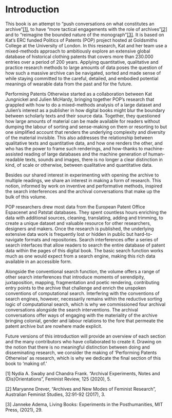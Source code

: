# Introduction

This book is an attempt to “push conversations on what constitutes an archive”[[1]](#1), to have “more tactical engagements with the role of archives”[[2]](#2) and to “reimagine the bounded nature of the monograph”[[3]](#3). It is based on Kat’s ERC funded Politics of Patents (POP) project hosted at Goldsmiths College at the University of London. In this research, Kat and her team use a mixed-methods approach to ambitiously explore an extensive global database of historical clothing patents that covers more than 230.000 entries over a period of 200 years. Applying quantitative, qualitative and practice research methods to large amounts of data poses the question of how such a massive archive can be navigated, sorted and made sense of while staying committed to the careful, detailed, and embodied potential meanings of wearable data from the past and for the future.

Performing Patents Otherwise started as a collaboration between Kat Jungnickel and Julien McHardy, bringing together POP’s research that grappled with how to do a mixed-methods analysis of a large dataset and Julien’s interest as a publisher in how digital books might blur the boundary between scholarly texts and their source data. Together, they questioned how large amounts of material can be made available for readers without dumping the labour of sorting and sense-making on them or resorting to but one simplified account that renders the underlying complexity and diversity of the material invisible. This also addresses the relationship between qualitative texts and quantitative data, and how one renders the other, and who has the power to frame such renderings, and how-thanks to machine-assisted reading of large databases and the machine generation of human-readable texts, sounds and images, there is no longer a clear distinction in kind, of scale or otherwise, between qualitative and quantitative data.

Besides our shared interest in experimenting with opening the archive to multiple readings, we share an interest in making a form of research. This notion, informed by work on inventive and performative methods, inspired the search interferences and the archival conversations that make up the bulk of this volume.

POP researchers drew most data from the European Patent Office Espacenet and Patstat databases. They spent countless hours enriching the data with additional sources, cleaning, translating, adding and trimming, to create a unique dataset and valuable resource for other researchers, designers and makers. Once the research is published, the underlying extensive data work is frequently lost or hidden in public but hard-to-navigate formats and repositories. Search interferences offer a series of search interfaces that allow readers to search the entire database of patent data within the pages of this digital book. The basic search function works much as one would expect from a search engine, making this rich data available in an accessible form.

Alongside the conventional search function, the volume offers a range of other search interferences that introduce moments of serendipity, juxtaposition, mapping, fragmentation and poetic rendering, contributing entry points to the archive that challenge and enrich the unspoken conventions of computational search. Interfering with the conventions of search engines, however, necessarily remains within the reductive sorting logic of computational search, which is why we commissioned four archival conversations alongside the search interventions. The archival conversations offer ways of engaging with the materiality of the archive bringing colonial, gender and labour relations to the fore that permeate the patent archive but are nowhere made explicit.

Future versions of this introduction will provide an overview of each section and the many contributors who have collaborated to create it. Drawing on the notion that there is no meaningful distinction between doing and disseminating research, we consider the making of ‘Performing Patents Otherwise’ as research, which is why we dedicate the final section of this book to ‘making of.’

<a name=1>[1]</a> Nydia A. Swaby and Chandra Frank. “Archival Experiments, Notes and (Dis)Orientations”, Feminist Review, 125 (2020), 5.

<a name=2>[2]</a> Maryanne Drever, “Archives and New Modes of Feminist Research”, Australian Feminist Studies, 32:91-92 (2017), 3.

<a name=3>[3</a>] Janneke Adema, Living Books: Experiments in the Posthumanities, MIT Press, (2021), 29.
